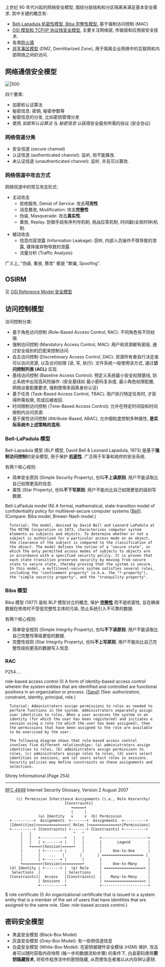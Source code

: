 上世纪 90 年代兴起的网络安全模型, 围绕分层结构和分区隔离来满足基本安全需求. 其中关键的概念有:
- [Bell-Lapadula 机密性模型, Biba 完整性模型.](Security/安全模型.md) 基于强制访问控制 (MAC)
- [OSI 模型和 TCP/IP 协议栈安全模型](Network/网络体系结构.md), 主要关注网络层, 传输层和应用层安全技术.
- 各类[防火墙](Network/防火墙/Firewall.md)
- [非军事区模型](Network/网络设备及拓扑.md) (DMZ, Demilitarized Zone), 用于隔离企业网络中的互联网和内部网络之间的访问.


## 网络通信安全模型

![|500](../../attach/Pasted%20image%2020230611205541.png)

四个要素:
- 加密和认证算法
- 秘密信息: 密钥, 秘密参数等
- 秘密信息的分发, 比如密钥管理分发
- 使用 *加密和认证算法* 与 *秘密信息* 以获得安全服务所需的协议 (安全协议)

### 网络信道分类

- 安全信道 (secure channel)
- 认证信道 (authenticated channel): 监听, 但不能篡改.
- 未认证信道 (unauthenticated channel): 监听, 并且可以篡改.

### 网络信道中攻击方式

网络信道中的常见攻击形式:
- 主动攻击
	- 拒绝服务, Denial of Service: 攻击**可用性**
	- 消息篡改, Modification: 攻击**完整性**
	- 伪装, Masquerade: 攻击**真实性**.
	- 重放, Replay. 防御手段有序列号机制, 挑战应答机制, 时间戳(全局时钟)机制.
- 被动攻击
	- 信息内容泄露 (Information Leakage): 窃听, 内部人员操作不慎导致的泄露, 媒体废弃物导致的泄露.
	- 流量分析 (Traffic Analysis)

广义上, "伪装, 重放, 篡改" 都是 "欺骗, Spoofing".

## OSIRM

见 [OSI Reference Model 安全模型](ReadMe.md)

## 访问控制模型


访问控制分类:
- 基于角色访问控制 (Role-Based Access Control, RAC): 不同角色有不同权限.
- 强制访问控制 (Mandatory Access Control, MAC): 用户和资源都有密级, 通过安全级别的匹配来控制访问.
- 自主访问控制 (Discretionary Access Control, DAC): 资源所有者自行决定谁可以访问资源, 以及访问权限 (读, 写, 执行). 文件系统一般使用该方式, 通过**访问控制列表 (ACL)** 实现.
- 基线访问控制 (Baseline Access Control): 预定义系统最小安全权限基线, 防止系统中出现高风险操作. (安全基线如 最小密码复杂度, 最小角色权限配置, 网络设备配置要求, 强制使用多因素身份认证)
- 基于任务 (Task-Based Access Control, TBAC): 用户执行特定任务时, 才获得所需权限, 完成后被收回.
- 时间限制访问控制 (Time-Based Access Control): 允许在特定时间段和时间限制内访问资源.
- 基于属性访问控制 (Attribute-Based, ABAC), 允许细粒度控制多种属性, **是实际系统中上述策略的混用.**

### Bell-LaPadula 模型

Bell-Lapadula 模型 (BLP 模型, David Bell & Leonard Lapadula, 1973) 是基于**强制访问控制**的安全模型, 用于保护 **[机密性](./ReadMe.md#安全服务及安全机制)**. 广泛用于军事和政府的安全系统.

有两个核心规则:
- 简单安全原则 (Simple Security Property), 也叫**不上读原则**. 用户不能读取比自己权限更高的信息.
- 属性 (Star Property), 也叫**不下写原则**. 用户不能向比自己权限更低的级别写数据.

Bell-LaPadula model
      (N) A formal, mathematical, state-transition model of
      confidentiality policy for multilevel-secure computer systems
      [[Bell](https://datatracker.ietf.org/doc/html/rfc4949#ref-Bell)]. (Compare: Biba model, Brewer-Nash model.)

      Tutorial: The model, devised by David Bell and Leonard LaPadula at
      The MITRE Corporation in 1973, characterizes computer system
      elements as subjects and objects. To determine whether or not a
      subject is authorized for a particular access mode on an object,
      the clearance of the subject is compared to the classification of
      the object. The model defines the notion of a "secure state", in
      which the only permitted access modes of subjects to objects are
      in accordance with a specified security policy. It is proven that
      each state transition preserves security by moving from secure
      state to secure state, thereby proving that the system is secure.
      In this model, a multilevel-secure system satisfies several rules,
      including the "confinement property" (a.k.a. the "*-property"),
      the "simple security property", and the "tranquility property".

### Biba 模型

Biba 模型 (1977) 是和 BLP 模型对立的概念, 保护 **[完整性](./ReadMe.md)** 而不是机密性, 旨在确保数据在修改时不受低完整性主体的污染, 防止系统引入不可靠的数据. 

有两个核心规则:
- 简单安全规则 (Simple Integrity Property), 也叫**不下读原则**. 用户不能读取比自己完整性等级更低的数据.
- 完整性规则 (Star Integrity Property), 也叫**不上写原则**. 用户不能向比自己完整性级别更高的数据写入信息.

### RAC

P254....

role-based access control
      (I) A form of identity-based access control wherein the system
      entities that are identified and controlled are functional
      positions in an organization or process. [[Sand](https://datatracker.ietf.org/doc/html/rfc4949#ref-Sand)] (See:
      authorization, constraint, identity, principal, role.)

      Tutorial: Administrators assign permissions to roles as needed to
      perform functions in the system. Administrators separately assign
      user identities to roles. When a user accesses the system in an
      identity (for which the user has been registered) and initiates a
      session using a role (to which the user has been assigned), then
      the permissions that have been assigned to the role are available
      to be exercised by the user.

      The following diagram shows that role-based access control
      involves five different relationships: (a) administrators assign
      identities to roles, (b) administrators assign permissions to
      roles, (c) administrators assign roles to roles, (d) users select
      identities in sessions, and (e) users select roles in sessions.
      Security policies may define constraints on these assignments and
      selections.

Shirey                       Informational                    [Page 254]

---

[RFC 4949](https://datatracker.ietf.org/doc/html/rfc4949)         Internet Security Glossary, Version 2       August 2007

         (c) Permission Inheritance Assignments (i.e., Role Hierarchy)
                               [Constraints]
                                  +=====+
                                  |     |
                   (a) Identity   v     v  (b) Permission
      +----------+  Assignments  +-------+  Assignments  +----------+
      |Identities|<=============>| Roles |<=============>|Permissions|
      +----------+ [Constraints] +-------+ [Constraints] +----------+
           |   |                   ^   ^
           |   |   +-----------+   |   |       +---------------------+
           |   |   | +-------+ |   |   |       |       Legend        |
           |   +====>|Session|=====+   |       |                     |
           |       | +-------+ |       |       |     One-to-One      |
           |       |    ...   |       |       | =================== |
           |       | +-------+ |       |       |                     |
           +========>|Session|=========+       |     One-to-Many     |
      (d) Identity | +-------+ |  (e) Role     | ==================> |
       Selections  |           | Selections    |                     |
      [Constraints]|  Access   |[Constraints]  |    Many-to-Many     |
                   | Sessions  |               | <=================> |
                   +-----------+               +---------------------+

   $ role certificate
      (I) An organizational certificate that is issued to a system
      entity that is a member of the set of users that have identities
      that are assigned to the same role. (See: role-based access
      control.)

## 密码安全模型

- 黑盒安全模型 (Black-Box Model)
- 灰盒安全模型 (Grey-Box Model): 有一些侧信道信息
- 白盒安全模型 (White-Box Model): 在密钥被硬件安全模块 (HSM) 保护, 攻击者可以随时获取内存快照 (每一步的数据流和步骤) 的条件下, 白盒密码使用**密钥隐藏技术**, 将软件程序流中的密钥隐藏, 从而使攻击者难以从内存辨认密钥.